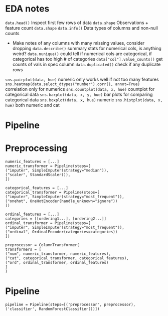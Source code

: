 # EDA notes
`data.head()` Inspect first few rows of data
`data.shape` Observations + feature count `data.shape`
`data.info()` Data types of columns and non-null counts
- Make notes of any columns with many missing values, consider dropping
`data.describe()` summary stats for numerical cols, is anything weird?
`data.nunique()` could tell if numerical cols are categorical, if categorical has too high # of categories
`data["col"].value_counts()` get counts of vals in spec column
`data.duplicated()` check if any duplicate rows

`sns.pairplot(data, hue)` numeric only works well if not too many features
`sns.heatmap(data.select_dtypes("number").corr(), annot=True)`
correlation only for numerics
`sns.countplot(data, x, hue)` countplot for categorical data
`sns.barplot(data, x, y, hue)` bar plots for comparing categorical data
`sns.boxplot(data, x, hue)` numeric
`sns.histplot(data, x, hue)` both numeric and cat

# Pipeline
# Preprocessing
```
numeric_features = [...]
numeric_transformer = Pipeline(steps=[
("imputer", SimpleImputer(strategy="median")),
("scaler", StandardScaler()),
])

categorical_features = [...]
categorical_transformer = Pipeline(steps=[
("imputer", SimpleImputer(strategy="most_frequent")),
("onehot", OneHotEncoder(handle_unknown="ignore"))
])

ordinal_features = [...]
categories = [[ordering1...], [ordering2...]]
ordinal_transformer = Pipeline(steps=[
("imputer", SimpleImputer(strategy="most_frequent")),
("ordinal", OrdinalEncoder(categories=categories))
])

preprocessor = ColumnTransformer(
transformers = [
("num", numeric_transformer, numeric_features),
("cat", categorical_transformer, categorical_features),
("ord", ordinal_transformer, ordinal_features)
]
)
```

# Pipeline

```
pipeline = Pipeline(steps=[('preprocessor', preprocessor),
('classifier', RandomForestClassifier())])
```

